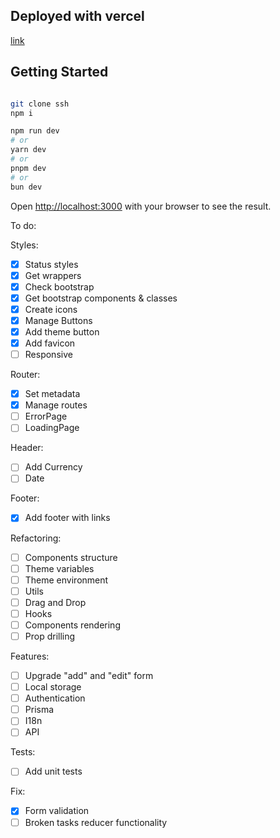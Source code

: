 ## Deployed with vercel

[link]()

## Getting Started

```bash

git clone ssh
npm i

```

```bash
npm run dev
# or
yarn dev
# or
pnpm dev
# or
bun dev
```

Open [http://localhost:3000](http://localhost:3000) with your browser to see the result.

To do:

Styles:

- [x] Status styles
- [x] Get wrappers
- [x] Check bootstrap
- [x] Get bootstrap components & classes
- [x] Create icons
- [x] Manage Buttons
- [x] Add theme button
- [x] Add favicon
- [ ] Responsive

Router:

- [x] Set metadata
- [x] Manage routes
- [ ] ErrorPage
- [ ] LoadingPage

Header:

- [ ] Add Currency
- [ ] Date

Footer:

- [x] Add footer with links

Refactoring:

- [ ] Components structure
- [ ] Theme variables
- [ ] Theme environment
- [ ] Utils
- [ ] Drag and Drop
- [ ] Hooks
- [ ] Components rendering
- [ ] Prop drilling

Features:

- [ ] Upgrade "add" and "edit" form
- [ ] Local storage
- [ ] Authentication
- [ ] Prisma
- [ ] I18n
- [ ] API

Tests:

- [ ] Add unit tests

Fix:

- [x] Form validation
- [ ] Broken tasks reducer functionality
